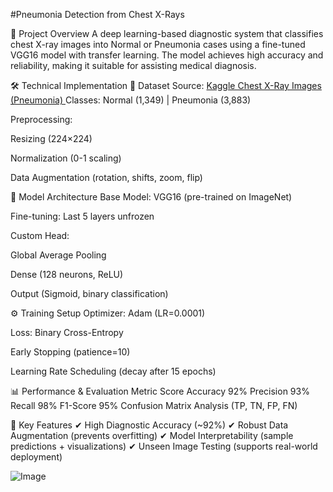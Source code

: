 
#Pneumonia Detection from Chest X-Rays

📌 Project Overview
A deep learning-based diagnostic system that classifies chest X-ray images into Normal or Pneumonia cases using a fine-tuned VGG16 model with transfer learning. The model achieves high accuracy and reliability, making it suitable for assisting medical diagnosis.

🛠️ Technical Implementation
📂 Dataset
Source: [Kaggle Chest X-Ray Images (Pneumonia)
](https://www.kaggle.com/datasets/paultimothymooney/chest-xray-pneumonia)
Classes: Normal (1,349) | Pneumonia (3,883)

Preprocessing:

Resizing (224×224)

Normalization (0-1 scaling)

Data Augmentation (rotation, shifts, zoom, flip)

🤖 Model Architecture
Base Model: VGG16 (pre-trained on ImageNet)

Fine-tuning: Last 5 layers unfrozen

Custom Head:

Global Average Pooling

Dense (128 neurons, ReLU)

Output (Sigmoid, binary classification)

⚙️ Training Setup
Optimizer: Adam (LR=0.0001)

Loss: Binary Cross-Entropy

Early Stopping (patience=10)

Learning Rate Scheduling (decay after 15 epochs)


📊 Performance & Evaluation
Metric	Score
Accuracy	92%
Precision	93%
Recall	98%
F1-Score	95%
Confusion Matrix Analysis (TP, TN, FP, FN)


🎯 Key Features
✔ High Diagnostic Accuracy (~92%)
✔ Robust Data Augmentation (prevents overfitting)
✔ Model Interpretability (sample predictions + visualizations)
✔ Unseen Image Testing (supports real-world deployment)


![Image](https://github.com/user-attachments/assets/d840657a-a7bd-4552-95c6-c9ab1d3c432b)
